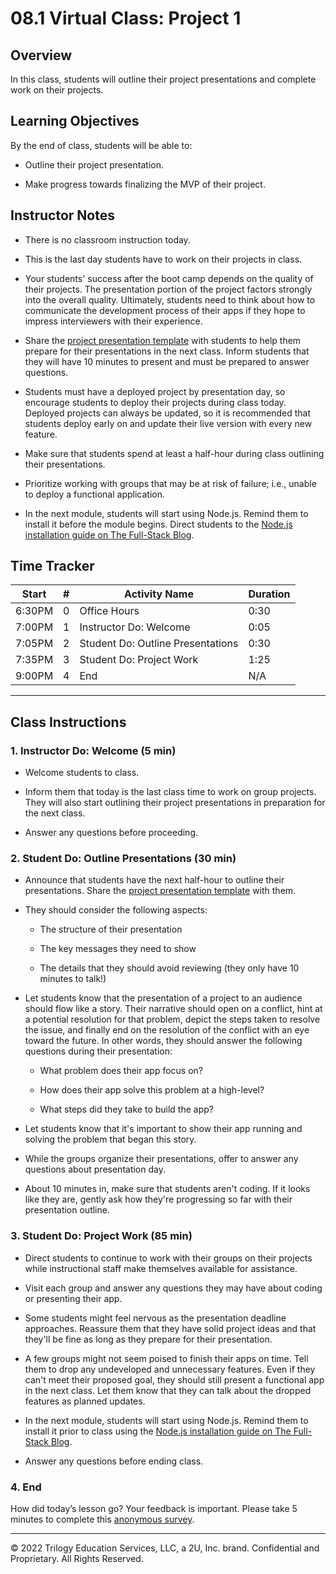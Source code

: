 # 08.1 Virtual Class: Project 1

## Overview

In this class, students will outline their project presentations and complete work on their projects.

## Learning Objectives

By the end of class, students will be able to:

* Outline their project presentation.

* Make progress towards finalizing the MVP of their project.

## Instructor Notes

* There is no classroom instruction today.

* This is the last day students have to work on their projects in class.

* Your students' success after the boot camp depends on the quality of their projects. The presentation portion of the project factors strongly into the overall quality. Ultimately, students need to think about how to communicate the development process of their apps if they hope to impress interviewers with their experience.

* Share the [project presentation template](https://docs.google.com/presentation/d/10QaO9KH8HtUXj__81ve0SZcpO5DbMbqqQr4iPpbwKks/edit?usp=sharing) with students to help them prepare for their presentations in the next class. Inform students that they will have 10 minutes to present and must be prepared to answer questions.

* Students must have a deployed project by presentation day, so encourage students to deploy their projects during class today. Deployed projects can always be updated, so it is recommended that students deploy early on and update their live version with every new feature.

* Make sure that students spend at least a half-hour during class outlining their presentations.

* Prioritize working with groups that may be at risk of failure; i.e., unable to deploy a functional application.

* In the next module, students will start using Node.js. Remind them to install it before the module begins. Direct students to the [Node.js installation guide on The Full-Stack Blog](https://coding-boot-camp.github.io/full-stack/nodejs/how-to-install-nodejs).

## Time Tracker

| Start  | #   | Activity Name                     | Duration |
| ------ | --- | ----------------------------      | -------- |
| 6:30PM | 0   | Office Hours                      | 0:30     |
| 7:00PM | 1   | Instructor Do: Welcome            | 0:05     |
| 7:05PM | 2   | Student Do: Outline Presentations | 0:30     |
| 7:35PM | 3   | Student Do: Project Work          | 1:25     |
| 9:00PM | 4   | End                               | N/A      |

---

## Class Instructions

### 1. Instructor Do: Welcome (5 min)

* Welcome students to class.

* Inform them that today is the last class time to work on group projects. They will also start outlining their project presentations in preparation for the next class.

* Answer any questions before proceeding.

### 2. Student Do: Outline Presentations (30 min)

* Announce that students have the next half-hour to outline their presentations. Share the [project presentation template](https://docs.google.com/presentation/d/10QaO9KH8HtUXj__81ve0SZcpO5DbMbqqQr4iPpbwKks/edit?usp=sharing) with them.

* They should consider the following aspects:

  * The structure of their presentation

  * The key messages they need to show

  * The details that they should avoid reviewing (they only have 10 minutes to talk!)

* Let students know that the presentation of a project to an audience should flow like a story. Their narrative should open on a conflict, hint at a potential resolution for that problem, depict the steps taken to resolve the issue, and finally end on the resolution of the conflict with an eye toward the future. In other words, they should answer the following questions during their presentation:

  * What problem does their app focus on?

  * How does their app solve this problem at a high-level?

  * What steps did they take to build the app?

* Let students know that it's important to show their app running and solving the problem that began this story.

* While the groups organize their presentations, offer to answer any questions about presentation day.

* About 10 minutes in, make sure that students aren't coding. If it looks like they are, gently ask how they're progressing so far with their presentation outline.

### 3. Student Do: Project Work (85 min)

* Direct students to continue to work with their groups on their projects while instructional staff make themselves available for assistance.

* Visit each group and answer any questions they may have about coding or presenting their app.

* Some students might feel nervous as the presentation deadline approaches. Reassure them that they have solid project ideas and that they'll be fine as long as they prepare for their presentation.

* A few groups might not seem poised to finish their apps on time. Tell them to drop any undeveloped and unnecessary features. Even if they can't meet their proposed goal, they should still present a functional app in the next class. Let them know that they can talk about the dropped features as planned updates.

* In the next module, students will start using Node.js. Remind them to install it prior to class using the [Node.js installation guide on The Full-Stack Blog](https://coding-boot-camp.github.io/full-stack/nodejs/how-to-install-nodejs).

* Answer any questions before ending class.

### 4. End

How did today’s lesson go? Your feedback is important. Please take 5 minutes to complete this [anonymous survey](https://forms.gle/3LozVjherGH83aG17).

---
© 2022 Trilogy Education Services, LLC, a 2U, Inc. brand. Confidential and Proprietary. All Rights Reserved.
